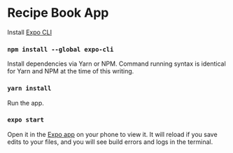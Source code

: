 # Recipe Book App

Install [Expo CLI](https://docs.expo.io/get-started/installation/)
### `npm install --global expo-cli`

Install dependencies via Yarn or NPM. Command running syntax is identical for Yarn and NPM at the time of this writing.

### `yarn install`

Run the app.

### `expo start`

Open it in the [Expo app](https://expo.io) on your phone to view it. It will reload if you save edits to your files, and you will see build errors and logs in the terminal.
